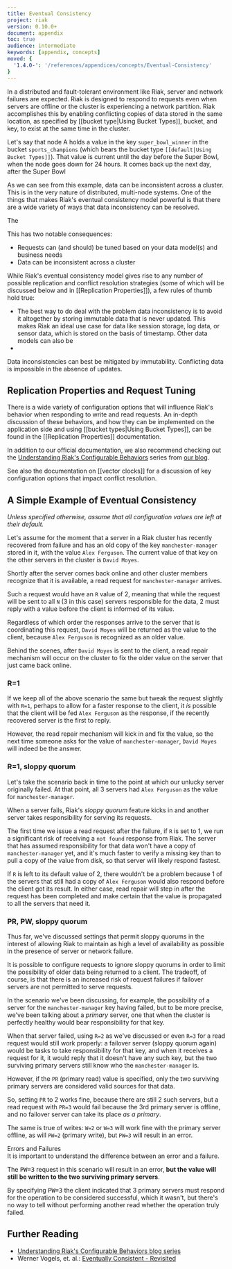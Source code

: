 ```yaml
---
title: Eventual Consistency
project: riak
version: 0.10.0+
document: appendix
toc: true
audience: intermediate
keywords: [appendix, concepts]
moved: {
  '1.4.0-': '/references/appendices/concepts/Eventual-Consistency'
}
---
```


In a distributed and fault-tolerant environment like Riak, server and network failures are expected. Riak is designed to respond to requests even when servers are offline or the cluster is experiencing a network partition. Riak accomplishes this by enabling conflicting copies of data stored in the same location, as specified by [[bucket type|Using Bucket Types]], bucket, and key, to exist at the same time in the cluster.

Let's say that node A holds a value in the key `super_bowl_winner` in the bucket `sports_champions` (which bears the bucket type `[[default|Using Bucket Types]]`). That value is current until the day before the Super Bowl, when the node goes down for 24 hours. It comes back up the next day, after the Super Bowl 

As we can see from this example, data can be inconsistent across a cluster. This is in the very nature of distributed, multi-node systems. One of the things that makes Riak's eventual consistency model powerful is that there are a wide variety of ways that data inconsistency can be resolved.

The 

This has two notable consequences:

* Requests can (and should) be tuned based on your data model(s) and business needs
* Data can be inconsistent across a cluster

While Riak's eventual consistency model gives rise to any number of possible replication and conflict resolution strategies (some of which will be discussed below and in [[Replication Properties]]), a few rules of thumb hold true:

* The best way to do deal with the problem data inconsistency is to avoid it altogether by storing immutable data that is never updated. This makes Riak an ideal use case for data like session storage, log data, or sensor data, which is stored on the basis of timestamp. Other data models can also be 
* 



<div class="note">
Data inconsistencies can best be mitigated by immutability. Conflicting data is impossible in the absence of updates.
</div>

## Replication Properties and Request Tuning

There is a wide variety of configuration options that will influence Riak's behavior when responding to write and read requests. An in-depth discussion of these behaviors, and how they can be implemented on the application side and using [[bucket types|Using Bucket Types]], can be found in the [[Replication Properties]] documentation.

In addition to our official documentation, we also recommend checking out the [Understanding Riak's Configurable Behaviors](http://basho.com/understanding-riaks-configurable-behaviors-part-1/) series from [our blog](http://basho.com/blog/).

See also the documentation on [[vector clocks]] for a discussion of key configuration options that impact conflict resolution.

## A Simple Example of Eventual Consistency

_Unless specified otherwise, assume that all configuration values are left at their default._

Let's assume for the moment that a server in a Riak cluster has recently recovered from failure and has an old copy of the key `manchester-manager` stored in it, with the value `Alex Ferguson`. The current value of that key on the other servers in the cluster is `David Moyes`.

Shortly after the server comes back online and other cluster members recognize that it is available, a read request for `manchester-manager` arrives.

Such a request would have an `R` value of 2, meaning that while the request will be sent to all `N` (3 in this case) servers responsible for the data, 2 must reply with a value before the client is informed of its value.

Regardless of which order the responses arrive to the server that is coordinating this request, `David Moyes` will be returned as the value to the client, because `Alex Ferguson` is recognized as an older value.

Behind the scenes, after `David Moyes` is sent to the client, a read repair mechanism will occur on the cluster to fix the older value on the server that just came back online.

### R=1

If we keep all of the above scenario the same but tweak the request slightly with `R=1`, perhaps to allow for a faster response to the client, it _is_ possible that the client will be fed `Alex Ferguson` as the response, if the recently recovered server is the first to reply.

However, the read repair mechanism will kick in and fix the value, so the
next time someone asks for the value of `manchester-manager`, `David Moyes` will indeed be the answer.

### R=1, sloppy quorum

Let's take the scenario back in time to the point at which our unlucky server originally failed. At that point, all 3 servers had `Alex Ferguson` as the value for `manchester-manager`.

When a server fails, Riak's *sloppy quorum* feature kicks in and another server takes responsibility for serving its requests.

The first time we issue a read request after the failure, if `R` is set to 1, we run a significant risk of receiving a `not found` response from Riak. The server that has assumed responsibility for that data won't have a copy of `manchester-manager` yet, and it's much faster to verify a missing key than to pull a copy of the value from disk, so that server will likely respond fastest.

If `R` is left to its default value of 2, there wouldn't be a problem because 1 of the servers that still had a copy of `Alex Ferguson` would also respond before the client got its result. In either case, read repair will step in after the request has been completed and make certain that the value is propagated to all the servers that need it.

### PR, PW, sloppy quorum

Thus far, we've discussed settings that permit sloppy quorums in the interest of allowing Riak to maintain as high a level of availability as possible in the presence of server or network failure.

It is possible to configure requests to ignore sloppy quorums in order to limit the possibility of older data being returned to a client. The tradeoff, of course, is that there is an increased risk of request failures if failover servers are not permitted to serve requests.

In the scenario we've been discussing, for example, the possibility of a server for the `manchester-manager` key having failed, but to be more precise, we've been talking about a *primary* server, one that when the cluster is perfectly healthy would bear responsibility for that key.

When that server failed, using `R=2` as we've discussed or even `R=3` for a read request would still work properly: a failover server (sloppy quorum again) would be tasks to take responsibility for that key, and when it receives a request for it, it would reply that it doesn't have any such key, but the two surviving primary servers still know who the `manchester-manager` is.

However, if the `PR` (primary read) value is specified, only the two surviving primary servers are considered valid sources for that data.

So, setting `PR` to 2 works fine, because there are still 2 such servers, but a read request with `PR=3` would fail because the 3rd primary server is offline, and no failover server can take its place *as a primary*.

The same is true of writes: `W=2` or `W=3` will work fine with the primary server offline, as will `PW=2` (primary write), but `PW=3` will result in an error.

<div class="note">
<div class="title">Errors and Failures</div>
It is important to understand the difference between an error and a failure.

The <tt>PW=3</tt> request in this scenario will result in an error, <strong>but the value will still be written to the two surviving primary servers</strong>.

By specifying <tt>PW=3</tt> the client indicated that 3 primary servers must respond for the operation to be considered successful, which it wasn't, but there's no way to tell without performing another read whether the operation truly failed.
</div>

## Further Reading

* [Understanding Riak's Configurable Behaviors blog series](http://basho.com/understanding-riaks-configurable-behaviors-part-1/)
* Werner Vogels, et. al.: [Eventually Consistent - Revisited](http://www.allthingsdistributed.com/2008/12/eventually_consistent.html)
